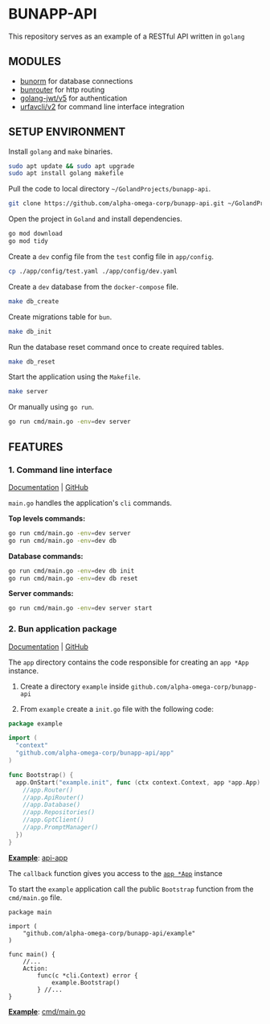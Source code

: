 # BUNAPP-API

This repository serves as an example of a RESTful API written in `golang`

## MODULES
- [bunorm](https://github.com/uptrace/bun) for database connections
- [bunrouter](https://github.com/uptrace/bunrouterbun) for http routing
- [golang-jwt/v5](https://github.com/golang-jwt/jwt) for authentication
- [urfavcli/v2](https://github.com/urfave/cli) for command line interface integration


## SETUP ENVIRONMENT

Install `golang` and `make` binaries.
```bash
sudo apt update && sudo apt upgrade
sudo apt install golang makefile
```

Pull the code to local directory `~/GolandProjects/bunapp-api`.
```bash
git clone https://github.com/alpha-omega-corp/bunapp-api.git ~/GolandProjects/bunapp-api
```

Open the project in `Goland` and install dependencies.
```bash
go mod download
go mod tidy
```

Create a `dev` config file from the `test` config file in `app/config`.
```bash
cp ./app/config/test.yaml ./app/config/dev.yaml
```

Create a `dev` database from the `docker-compose` file.
```bash
make db_create
```

Create migrations table for `bun`.
```bash
make db_init
```

Run the database reset command once to create required tables.
```bash
make db_reset
```

Start the application using the `Makefile`.
```bash
make server
```

Or manually using `go run`.
```bash
go run cmd/main.go -env=dev server
```


## FEATURES

### 1. Command line interface

[Documentation](https://cli.urfave.org/v2/getting-started/) | [GitHub](https://github.com/urfave/cli)


`main.go` handles the application's `cli` commands.

**Top levels commands:**
```bash
go run cmd/main.go -env=dev server
go run cmd/main.go -env=dev db
```

**Database commands:**
```bash
go run cmd/main.go -env=dev db init
go run cmd/main.go -env=dev db reset
```

**Server commands:**
```bash
go run cmd/main.go -env=dev server start
```

### 2. Bun application package

[Documentation](https://bun.uptrace.dev/guide/starter-kit.html) | [GitHub](https://github.com/go-bun/bun-starter-kit)

The `app` directory contains the code responsible for creating an `app *App` instance.

1. Create a directory `example` inside `github.com/alpha-omega-corp/bunapp-api`

2. From `example` create a `init.go` file with the following code:

```go
package example

import (
  "context"
  "github.com/alpha-omega-corp/bunapp-api/app"
)

func Bootstrap() {
  app.OnStart("example.init", func (ctx context.Context, app *app.App) error {
    //app.Router()
    //app.ApiRouter()
    //app.Database()
    //app.Repositories()
    //app.GptClient()
    //app.PromptManager()
  })
}
```
<u>**Example**</u>: [api-app](https://github.com/alpha-omega-corp/bunapp-api/blob/production/api/init.go)

The `callback` function gives you access to the [`app *App`](https://github.com/alpha-omega-corp/bunapp-api/blob/production/app/app.go) instance

To start the `example` application call the public `Bootstrap` function from the `cmd/main.go` file.

```golang
package main

import (
    "github.com/alpha-omega-corp/bunapp-api/example"
)

func main() {
	//...
    Action:
        func(c *cli.Context) error {
            example.Bootstrap()
        } //...
}

```
<u>**Example**</u>: [cmd/main.go](https://github.com/alpha-omega-corp/bunapp-api/blob/production/cmd/main.go)








